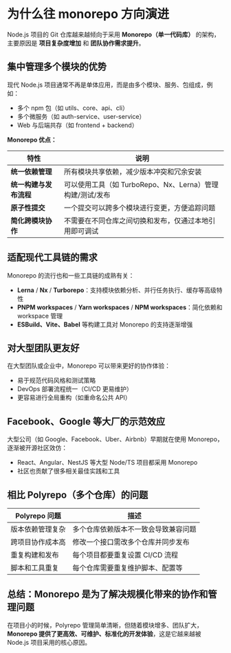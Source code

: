 # 为什么往 monorepo 方向演进

Node.js 项目的 Git 仓库越来越倾向于采用 **Monorepo（单一代码库）** 的架构，主要原因是 **项目复杂度增加** 和 **团队协作需求提升**。

## 集中管理多个模块的优势

现代 Node.js 项目通常不再是单体应用，而是由多个模块、服务、包组成，例如：

- 多个 npm 包（如 utils、core、api、cli）
- 多个微服务（如 auth-service、user-service）
- Web 与后端共存（如 frontend + backend）

**Monorepo 优点：**

| 特性                   | 说明                                                      |
| ---------------------- | --------------------------------------------------------- |
| **统一依赖管理**       | 所有模块共享依赖，减少版本冲突和冗余安装                  |
| **统一构建与发布流程** | 可以使用工具（如 TurboRepo、Nx、Lerna）管理构建/测试/发布 |
| **原子性提交**         | 一个提交可以跨多个模块进行变更，方便追踪问题              |
| **简化跨模块协作**     | 不需要在不同仓库之间切换和发布，仅通过本地引用即可调试    |

## 适配现代工具链的需求

Monorepo 的流行也和一些工具链的成熟有关：

- **Lerna** / **Nx** / **Turborepo**：支持模块依赖分析、并行任务执行、缓存等高级特性
- **PNPM workspaces** / **Yarn workspaces** / **NPM workspaces**：简化依赖和 workspace 管理
- **ESBuild、Vite、Babel** 等构建工具对 Monorepo 的支持逐渐增强

## 对大型团队更友好

在大型团队或企业中，Monorepo 可以带来更好的协作体验：

- 易于规范代码风格和测试策略
- DevOps 部署流程统一（CI/CD 更易维护）
- 更容易进行全局重构（如重命名公共 API）

## Facebook、Google 等大厂的示范效应

大型公司（如 Google、Facebook、Uber、Airbnb）早期就在使用 Monorepo，逐渐被开源社区效仿：

- React、Angular、NestJS 等大型 Node/TS 项目都采用 Monorepo
- 社区也贡献了很多相关最佳实践和工具

## 相比 Polyrepo（多个仓库）的问题

| Polyrepo 问题    | 描述                                 |
| ---------------- | ------------------------------------ |
| 版本依赖管理复杂 | 多个仓库依赖版本不一致会导致兼容问题 |
| 跨项目协作成本高 | 修改一个接口需改多个仓库并同步发布   |
| 重复构建和发布   | 每个项目都要重复设置 CI/CD 流程      |
| 脚本和工具重复   | 每个仓库需要重复维护脚本、配置等     |

## 总结：Monorepo 是为了解决规模化带来的协作和管理问题

在项目小的时候，Polyrepo 管理简单清晰，但随着模块增多、团队扩大，**Monorepo 提供了更高效、可维护、标准化的开发体验**，这是它越来越被 Node.js 项目采用的核心原因。

